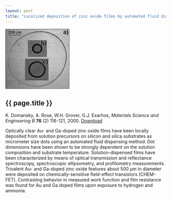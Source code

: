 ```yaml
---
layout: post
title: "Localized deposition of zinc oxide films by automated fluid dispensing method"
---
```


[![](images/film_deposition.gif)](pdfs/film_deposition.pdf)

{{ page.title }}
----------------

K. Domansky, A. Rose, W.H. Grover, G.J. Exarhos, *Materials Science and Engineering B* **76** (2) 116-121, 2000.  [Download](pdfs/film_deposition.pdf)

Optically clear Au- and Ga-doped zinc oxide films have been locally deposited from solution precursors on silicon and silica substrates as micrometer size dots using an automated fluid dispensing method. Dot dimensions have been shown to be strongly dependent on the solution composition and substrate temperature. Solution-dispensed films have been characterized by means of optical transmission and reflectance spectroscopy, spectroscopic ellipsometry, and profilometry measurements. Trivalent Au- and Ga-doped zinc oxide features about 500 &#956;m in diameter were deposited on chemically-sensitive field-effect transistors (CHEM-FET). Contrasting behavior in measured work function and film resistance was found for Au and Ga doped films upon exposure to hydrogen and ammonia.